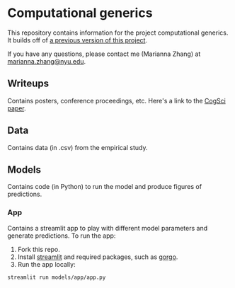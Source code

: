 # Computational generics
This repository contains information for the project computational generics. It builds off of [a previous version of this project](https://github.com/markkho/generics-learning/).

If you have any questions, please contact me (Marianna Zhang) at <marianna.zhang@nyu.edu>.

## Writeups
Contains posters, conference proceedings, etc. Here's a link to the [CogSci paper](https://escholarship.org/content/qt2rs3j5vq/qt2rs3j5vq.pdf).

## Data
Contains data (in .csv) from the empirical study. 

## Models
Contains code (in Python) to run the model and produce figures of predictions.

### App
Contains a streamlit app to play with different model parameters and generate predictions. To run the app:
1. Fork this repo.
2. Install [streamlit](https://docs.streamlit.io/get-started/installation) and required packages, such as [gorgo](https://github.com/markkho/gorgo).
3. Run the app locally:
```
streamlit run models/app/app.py
```
